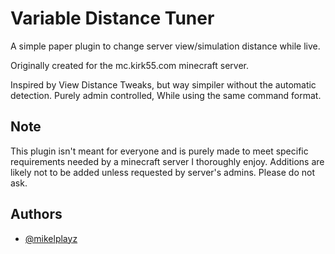 
# Variable Distance Tuner


A simple paper plugin to change server view/simulation distance while live.

Originally created for the mc.kirk55.com minecraft server.




Inspired by View Distance Tweaks, but way simpiler without the automatic detection. Purely admin controlled, While using the same command format.


## Note


This plugin isn't meant for everyone and is purely made to meet specific requirements needed by a minecraft server I thoroughly enjoy. Additions are likely not to be added unless requested by server's admins. Please do not ask.
## Authors

- [@mikelplayz](https://github.com/MikelPlayz)


